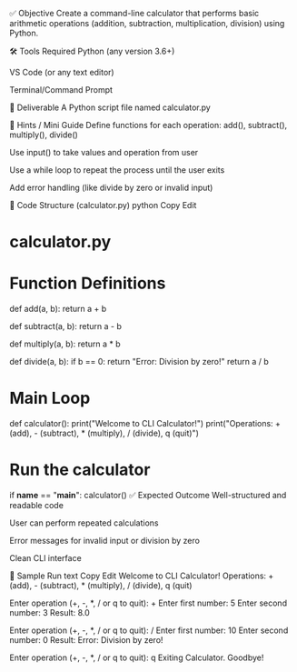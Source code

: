 ✅ Objective
Create a command-line calculator that performs basic arithmetic operations (addition, subtraction, multiplication, division) using Python.

🛠️ Tools Required
Python (any version 3.6+)

VS Code (or any text editor)

Terminal/Command Prompt

📄 Deliverable
A Python script file named calculator.py

🧠 Hints / Mini Guide
Define functions for each operation: add(), subtract(), multiply(), divide()

Use input() to take values and operation from user

Use a while loop to repeat the process until the user exits

Add error handling (like divide by zero or invalid input)

🧱 Code Structure (calculator.py)
python
Copy
Edit
# calculator.py

# Function Definitions
def add(a, b):
    return a + b

def subtract(a, b):
    return a - b

def multiply(a, b):
    return a * b

def divide(a, b):
    if b == 0:
        return "Error: Division by zero!"
    return a / b

# Main Loop
def calculator():
    print("Welcome to CLI Calculator!")
    print("Operations: + (add), - (subtract), * (multiply), / (divide), q (quit)")


# Run the calculator
if __name__ == "__main__":
    calculator()
✅ Expected Outcome
Well-structured and readable code

User can perform repeated calculations

Error messages for invalid input or division by zero

Clean CLI interface

🔁 Sample Run
text
Copy
Edit
Welcome to CLI Calculator!
Operations: + (add), - (subtract), * (multiply), / (divide), q (quit)

Enter operation (+, -, *, / or q to quit): +
Enter first number: 5
Enter second number: 3
Result: 8.0

Enter operation (+, -, *, / or q to quit): /
Enter first number: 10
Enter second number: 0
Result: Error: Division by zero!

Enter operation (+, -, *, / or q to quit): q
Exiting Calculator. Goodbye!
